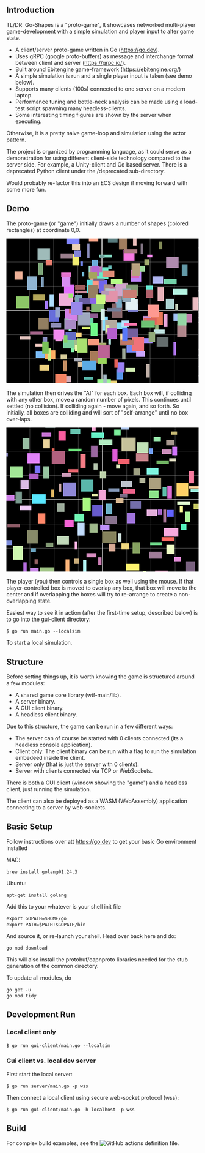 ## Introduction
TL/DR: Go-Shapes is a "proto-game", It showcases networked multi-player game-development with a simple simulation and player
input to alter game state.

- A client/server proto-game written in Go (https://go.dev).
- Uses gRPC (google proto-buffers) as message and interchange format between client and server (https://grpc.io/).
- Built around Ebitengine game-framework (https://ebitengine.org/)
- A simple simulation is run and a single player input is taken (see demo below).
- Supports many clients (100s) connected to one server on a modern laptop.
- Performance tuning and bottle-neck analysis can be made using a load-test script spawning many headless-clients. 
- Some interesting timing figures are shown by the server when executing.

Otherwise, it is a pretty naive game-loop and simulation using the actor pattern.

The project is organized by programming language, as it could serve as a demonstration for using different client-side
technology compared to the server side. For example, a Unity-client and Go based server. There is a deprecated Python
client under the /deprecated sub-directory.

Would probably re-factor this into an ECS design if moving forward with some more fun.

## Demo
The proto-game (or "game") initially draws a number of shapes (colored rectangles) at coordinate 0,0. 

![Screenshot](img/shapes-initial.png)

The simulation then drives the "AI" for each box. Each box will, if colliding with any other box, move a random number of pixels. This
continues until settled (no collision). If colliding again - move again, and so forth. So initially, all boxes are
colliding and will sort of "self-arrange" until no box over-laps.

![Screenshot](img/shapes-no-overlap.png)

The player (you) then controls a single box as well using the mouse. If that player-controlled box
is moved to overlap any box, that box will move to the center and if overlapping the boxes will try to re-arrange to
create a non-overlapping state.

Easiest way to see it in action (after the first-time setup, described below) is to go into the gui-client directory:

    $ go run main.go --localsim

To start a local simulation.

## Structure
Before setting things up, it is worth knowing the game is structured around a few modules:

- A shared game core library (wtf-main/lib).
- A server binary.
- A GUI client binary.
- A headless client binary.

Due to this structure, the game can be run in a few different ways:

- The server can of course be started with 0 clients connected (its a headless console application).
- Client only: The client binary can be run with a flag to run the simulation embedeed inside the client.
- Server only (that is just the server with 0 clients).
- Server with clients connected via TCP or WebSockets.

There is both a GUI client (window showing the "game") and a headless client, just running the simulation.

The client can also be deployed as a WASM (WebAssembly) application connecting to a server by web-sockets.

## Basic Setup
Follow instructions over att https://go.dev to get your basic Go environment  installed

MAC:

    brew install golang@1.24.3

Ubuntu:

    apt-get install golang

Add this to your whatever is your shell init file

    export GOPATH=$HOME/go
    export PATH=$PATH:$GOPATH/bin

And source it, or re-launch your shell. Head over back here and do:

    go mod download

This will also install the protobuf/capnproto libraries needed for the stub generation of the common directory.

To update all modules, do

    go get -u
    go mod tidy
    

## Development Run

### Local client only

    $ go run gui-client/main.go --localsim

### Gui client vs. local dev server
First start the local server:

    $ go run server/main.go -p wss

Then connect a local client using secure web-socket protocol (wss):

    $ go run gui-client/main.go -h localhost -p wss


## Build
For complex build examples, see the ![GitHub actions definition file](.github/workflows/go.yml).
